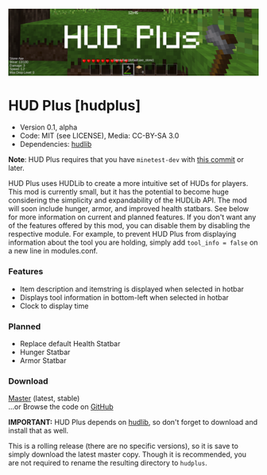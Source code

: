 ![Screenshot](.gh-screenshot.png)

HUD Plus [hudplus]
====================
* Version 0.1, alpha
* Code: MIT (see LICENSE), Media: CC-BY-SA 3.0
* Dependencies: [hudlib](https://forum.minetest.net/viewtopic.php?f=9&t=16990)

__Note__: HUD Plus requires that you have `minetest-dev` with [this commit](https://github.com/minetest/minetest/commit/f2f9a923515386d787a245fac52f78e815b3a839) or later.

HUD Plus uses HUDLib to create a more intuitive set of HUDs for players. This mod is currently small, but it has the potential to become huge considering the simplicity and expandability of the HUDLib API. The mod will soon include hunger, armor, and improved health statbars. See below for more information on current and planned features. If you don't want any of the features offered by this mod, you can disable them by disabling the respective module. For example, to prevent HUD Plus from displaying information about the tool you are holding, simply add `tool_info = false` on a new line in modules.conf.

### Features
- Item description and itemstring is displayed when selected in hotbar
- Displays tool information in bottom-left when selected in hotbar
- Clock to display time

### Planned
- Replace default Health Statbar
- Hunger Statbar
- Armor Statbar

### Download
[Master](https://github.com/octacian/hudplus/archive/master.zip) (latest, stable)<br>
...or Browse the code on [GitHub](https://github.com/octacian/hudplus)

__IMPORTANT:__ HUD Plus depends on [hudlib](https://forum.minetest.net/viewtopic.php?f=9&t=16990), so don't forget to download and install that as well.

This is a rolling release (there are no specific versions), so it is save to simply download the latest master copy. Though it is recommended, you are not required to rename the resulting directory to `hudplus`.
